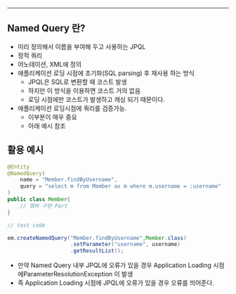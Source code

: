
---

## Named Query 란?

- 미리 정의해서 이름을 부여해 두고 사용하는 JPQL
- 정적 쿼리
- 어노테이션, XML에 정의
- 애플리케이션  로딩 시점에 초기화(SQL parsing) 후 재사용 하는 방식
	- JPQL은 SQL로 변환할 때 코스트 발생
	- 하지만 이 방식을 이용하면 코스트 거의 없음
	- 로딩 시점에만 코스트가 발생하고 캐싱 되기 때문이다.
- 애플리케이션 로딩시점에 쿼리를 검증가능.
	- 이부분이 매우 중요
	- 아래 예시 참조


## 활용 예시

```Java
@Entity
@NamedQuery(
	name = "Member.findByUsername",
	query = "select m from Member as m where m.username = :username"
)
public class Member{
	// 멤버 구현 Part
}
```


```Java
// test code

em.createNamedQuery("Member.findByUsername",Member.class)
					.setParameter("username", username)
					.getResultList();
```

- 만약 Named Query 내부 JPQL에 오류가 있을 경우 Application Loading 시점에ParameterResolutionException 이 발생
- 즉 Application Loading 시점에 JPQL에 오류가 있을 경우 오류를 띄어준다.